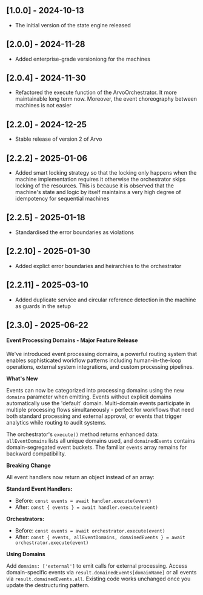 ## [1.0.0] - 2024-10-13

- The initial version of the state engine released

## [2.0.0] - 2024-11-28

- Added enterprise-grade versioniong for the machines

## [2.0.4] - 2024-11-30

- Refactored the execute function of the ArvoOrchestrator. It more maintainable long term now. Moreover, the event choreography between machines is not easier

## [2.2.0] - 2024-12-25

- Stable release of version 2 of Arvo

## [2.2.2] - 2025-01-06

- Added smart locking strategy so that the locking only happens when the machine implementation requires it otherwise the orchestrator skips locking of the resources. This is because it is observed that the machine's state and logic by itself maintains
  a very high degree of idempotency for sequential machines
## [2.2.5] - 2025-01-18

- Standardised the error boundaries as violations

## [2.2.10] - 2025-01-30

- Added explict error boundaries and heirarchies to the orchestrator

## [2.2.11] - 2025-03-10

- Added duplicate service and circular reference detection in the machine as guards in the setup

## [2.3.0] - 2025-06-22

#### Event Processing Domains - Major Feature Release

We've introduced event processing domains, a powerful routing system that enables sophisticated workflow patterns including human-in-the-loop operations, external system integrations, and custom processing pipelines.

**What's New**

Events can now be categorized into processing domains using the new `domains` parameter when emitting. Events without explicit domains automatically use the 'default' domain. Multi-domain events participate in multiple processing flows simultaneously - perfect for workflows that need both standard processing and external approval, or events that trigger analytics while routing to audit systems.

The orchestrator's `execute()` method returns enhanced data: `allEventDomains` lists all unique domains used, and `domainedEvents` contains domain-segregated event buckets. The familiar `events` array remains for backward compatibility.

**Breaking Change**

All event handlers now return an object instead of an array:

**Standard Event Handlers:**
- Before: `const events = await handler.execute(event)`
- After: `const { events } = await handler.execute(event)`

**Orchestrators:**
- Before: `const events = await orchestrator.execute(event)`
- After: `const { events, allEventDomains, domainedEvents } = await orchestrator.execute(event)`

**Using Domains**

Add `domains: ['external']` to emit calls for external processing. Access domain-specific events via `result.domainedEvents[domainName]` or all events via `result.domainedEvents.all`. Existing code works unchanged once you update the destructuring pattern.

